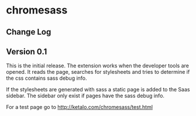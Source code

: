 chromesass
==========

Change Log
----------

## Version 0.1
This is the initial release. The extension works when the developer tools are opened. It reads the page, searches for stylesheets and tries to determine if the css contains sass debug info.

If the stylesheets are generated with sass a static page is added to the Saas sidebar. The sidebar only exist if pages have the sass debug info.

For a test page go to http://ketalo.com/chromesass/test.html
